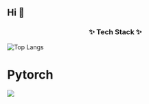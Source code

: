 ## Hi 👋

<h3 align="center">✨ Tech Stack ✨</h3>


![Top Langs](https://github-readme-stats.vercel.app/api/top-langs/?username=jjjabcd&layout=compact)

# Pytorch
<img src="https://img.shields.io/badge/PyTorch-EE4C2C?style=for-the-badge&logo=PyTorch&logoColor=white">

